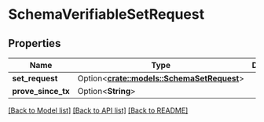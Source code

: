 # SchemaVerifiableSetRequest

## Properties

Name | Type | Description | Notes
------------ | ------------- | ------------- | -------------
**set_request** | Option<[**crate::models::SchemaSetRequest**](schemaSetRequest.md)> |  | [optional]
**prove_since_tx** | Option<**String**> |  | [optional]

[[Back to Model list]](../README.md#documentation-for-models) [[Back to API list]](../README.md#documentation-for-api-endpoints) [[Back to README]](../README.md)


